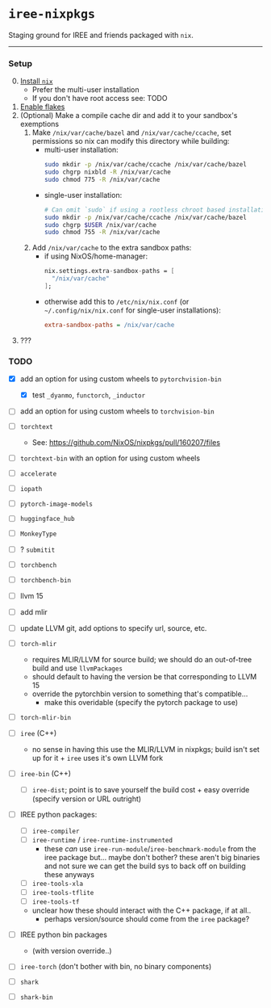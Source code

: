 # `iree-nixpkgs`

Staging ground for IREE and friends packaged with `nix`.

---

### Setup

  0) [Install `nix`](https://nixos.org/download.html#download-nix)
      + Prefer the multi-user installation
      + If you don't have root access see: TODO
  1) [Enable flakes](https://nixos.wiki/wiki/Flakes#Permanent)
  2) (Optional) Make a compile cache dir and add it to your sandbox's exemptions
      1) Make `/nix/var/cache/bazel` and `/nix/var/cache/ccache`, set permissions so nix can modify this directory while building:
          + multi-user installation:
            ```bash
            sudo mkdir -p /nix/var/cache/ccache /nix/var/cache/bazel
            sudo chgrp nixbld -R /nix/var/cache
            sudo chmod 775 -R /nix/var/cache
            ```
          + single-user installation:
            ```bash
            # Can omit `sudo` if using a rootless chroot based installation.
            sudo mkdir -p /nix/var/cache/ccache /nix/var/cache/bazel
            sudo chgrp $USER /nix/var/cache
            sudo chmod 755 -R /nix/var/cache
            ```
      2) Add `/nix/var/cache` to the extra sandbox paths:
          + if using NixOS/home-manager:
            ```nix
            nix.settings.extra-sandbox-paths = [
              "/nix/var/cache"
            ];
            ```
          + otherwise add this to `/etc/nix/nix.conf` (or `~/.config/nix/nix.conf` for single-user installations):
            ```ini
            extra-sandbox-paths = /nix/var/cache
            ```
  3) ???


### TODO

  - [x] add an option for using custom wheels to `pytorchvision-bin`
    + [x] test `_dyanmo`, `functorch`, `_inductor`
  - [ ] add an option for using custom wheels to `torchvision-bin`
  - [ ] `torchtext`
    * See: https://github.com/NixOS/nixpkgs/pull/160207/files
  - [ ] `torchtext-bin` with an option for using custom wheels
  - [ ] `accelerate`
  - [ ] `iopath`
  - [ ] `pytorch-image-models`
  - [ ] `huggingface_hub`
  - [ ] `MonkeyType`
  - [ ] ? `submitit`
  - [ ] `torchbench`
  - [ ] `torchbench-bin`

  - [ ] llvm 15
  - [ ] add mlir
  - [ ] update LLVM git, add options to specify url, source, etc.
  - [ ] `torch-mlir`
    + requires MLIR/LLVM for source build; we should do an out-of-tree build and use `llvmPackages`
    + should default to having the version be that corresponding to LLVM 15
    + override the pytorchbin version to something that's compatible...
      * make this overidable (specify the pytorch package to use)
  - [ ] `torch-mlir-bin`

  - [ ] `iree` (C++)
    + no sense in having this use the MLIR/LLVM in nixpkgs; build isn't set up for it + `iree` uses it's own LLVM fork
  - [ ] `iree-bin` (C++)
    + [ ] `iree-dist`; point is to save yourself the build cost + easy override (specify version or URL outright)

  - [ ] IREE python packages:
    + [ ] `iree-compiler`
    + [ ] `iree-runtime` / `iree-runtime-instrumented`
      * these _can_ use `iree-run-module`/`iree-benchmark-module` from the iree package but... maybe don't bother? these aren't big binaries and not sure we can get the build sys to back off on building these anyways
    + [ ] `iree-tools-xla`
    + [ ] `iree-tools-tflite`
    + [ ] `iree-tools-tf`
    + unclear how these should interact with the C++ package, if at all..
      * perhaps version/source should come from the `iree` package?
  - [ ] IREE python bin packages
    + (with version override..)

  - [ ] `iree-torch` (don't bother with bin, no binary components)

  - [ ] `shark`
  - [ ] `shark-bin`
